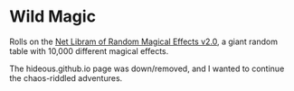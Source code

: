 # Wild Magic

Rolls on the [Net Libram of Random Magical Effects v2.0](https://centralia.aquest.com/downloads/NLRMEv2.pdf), a giant random table with 10,000 different magical effects. 

The hideous.github.io page was down/removed, and I wanted to continue the chaos-riddled adventures.
